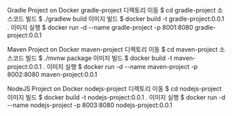 Gradle Project on Docker
gradle-project 디렉토리 이동 $ cd gradle-project
소스코드 빌드 $ ./gradlew build
이미지 빌드 $ docker build -t gradle-project:0.0.1 .
이미지 실행 $ docker run -d --name gradle-project -p 8001:8080 gradle-project:0.0.1

Maven Project on Docker
maven-project 디렉토리 이동 $ cd maven-project
소스코드 빌드 $ ./mvnw package
이미지 빌드 $ docker build -t maven-project:0.0.1 .
이미지 실행 $ docker run -d --name maven-project -p 8002:8080 maven-project:0.0.1

NodeJS Project on Docker
nodejs-project 디렉토리 이동 $ cd nodejs-project
이미지 빌드 $ docker build -t nodejs-project:0.0.1 .
이미지 실행 $ docker run -d --name nodejs-project -p 8003:8080 nodejs-project:0.0.1